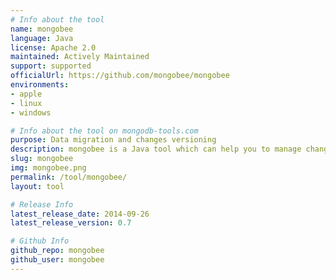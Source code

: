 ```yaml
---
# Info about the tool
name: mongobee
language: Java
license: Apache 2.0
maintained: Actively Maintained
support: supported
officialUrl: https://github.com/mongobee/mongobee
environments:
- apple
- linux
- windows

# Info about the tool on mongodb-tools.com
purpose: Data migration and changes versioning
description: mongobee is a Java tool which can help you to manage changes in your MongoDB database and keep them synchronized with your Java application. The concept is similar to Liquibase, Flyway, mongeez etc. but without XML files.
slug: mongobee
img: mongobee.png
permalink: /tool/mongobee/
layout: tool

# Release Info
latest_release_date: 2014-09-26
latest_release_version: 0.7

# Github Info
github_repo: mongobee
github_user: mongobee
---
```


